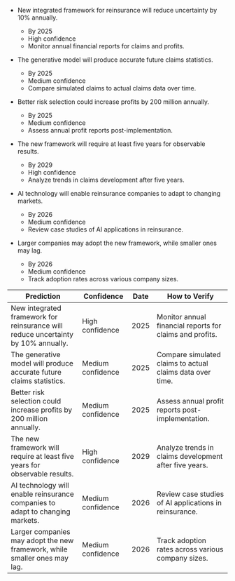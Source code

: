 - New integrated framework for reinsurance will reduce uncertainty by 10% annually.
  - By 2025
  - High confidence
  - Monitor annual financial reports for claims and profits.

- The generative model will produce accurate future claims statistics.
  - By 2025
  - Medium confidence
  - Compare simulated claims to actual claims data over time.

- Better risk selection could increase profits by 200 million annually.
  - By 2025
  - Medium confidence
  - Assess annual profit reports post-implementation.

- The new framework will require at least five years for observable results.
  - By 2029
  - High confidence
  - Analyze trends in claims development after five years.

- AI technology will enable reinsurance companies to adapt to changing markets.
  - By 2026
  - Medium confidence
  - Review case studies of AI applications in reinsurance.

- Larger companies may adopt the new framework, while smaller ones may lag.
  - By 2026
  - Medium confidence
  - Track adoption rates across various company sizes.

| Prediction                                                                                       | Confidence       | Date   | How to Verify                                                       |
|--------------------------------------------------------------------------------------------------|------------------|--------|--------------------------------------------------------------------|
| New integrated framework for reinsurance will reduce uncertainty by 10% annually.               | High confidence   | 2025   | Monitor annual financial reports for claims and profits.           |
| The generative model will produce accurate future claims statistics.                             | Medium confidence | 2025   | Compare simulated claims to actual claims data over time.          |
| Better risk selection could increase profits by 200 million annually.                            | Medium confidence | 2025   | Assess annual profit reports post-implementation.                  |
| The new framework will require at least five years for observable results.                      | High confidence   | 2029   | Analyze trends in claims development after five years.             |
| AI technology will enable reinsurance companies to adapt to changing markets.                   | Medium confidence | 2026   | Review case studies of AI applications in reinsurance.             |
| Larger companies may adopt the new framework, while smaller ones may lag.                       | Medium confidence | 2026   | Track adoption rates across various company sizes.                 |
